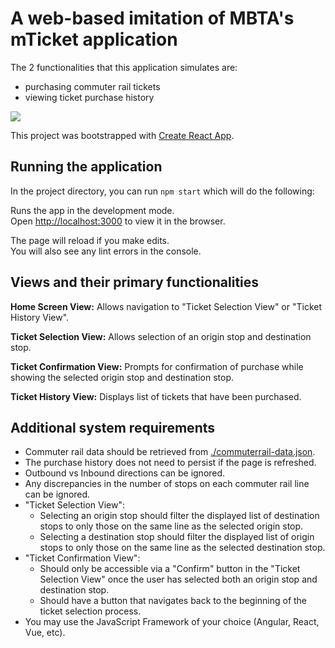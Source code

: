 # A web-based imitation of MBTA's mTicket application

The 2 functionalities that this application simulates are:
- purchasing commuter rail tickets
- viewing ticket purchase history

![](./ui-diagram.png?raw=true)

This project was bootstrapped with [Create React App](https://github.com/facebook/create-react-app).


## Running the application

In the project directory, you can run `npm start` which will do the following:

Runs the app in the development mode.<br>
Open [http://localhost:3000](http://localhost:3000) to view it in the browser.

The page will reload if you make edits.<br>
You will also see any lint errors in the console.


## Views and their primary functionalities

**Home Screen View:**
Allows navigation to "Ticket Selection View" or "Ticket History View".

**Ticket Selection View:**
Allows selection of an origin stop and destination stop.

**Ticket Confirmation View:**
Prompts for confirmation of purchase while showing the selected origin stop and destination stop.

**Ticket History View:**
Displays list of tickets that have been purchased.


## Additional system requirements

- Commuter rail data should be retrieved from [./commuterrail-data.json](./commuterrail-data.json).
- The purchase history does not need to persist if the page is refreshed.
- Outbound vs Inbound directions can be ignored.
- Any discrepancies in the number of stops on each commuter rail line can be ignored.
- "Ticket Selection View":
	- Selecting an origin stop should filter the displayed list of destination stops to only those on the same line as the selected origin stop.
	- Selecting a destination stop should filter the displayed list of origin stops to only those on the same line as the selected destination stop.
- "Ticket Confirmation View":
	- Should only be accessible via a "Confirm" button in the "Ticket Selection View" once the user has selected both an origin stop and destination stop.
	- Should have a button that navigates back to the beginning of the ticket selection process.
- You may use the JavaScript Framework of your choice (Angular, React, Vue, etc).

